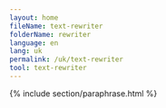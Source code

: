 ```yaml
---
layout: home
fileName: text-rewriter
folderName: rewriter
language: en
lang: uk
permalink: /uk/text-rewriter
tool: text-rewriter
---
```

{% include section/paraphrase.html %}
